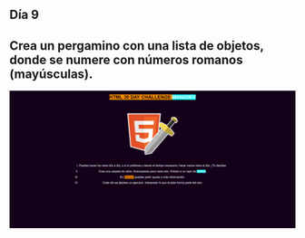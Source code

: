 ## Día 9
## Crea un pergamino con una lista de objetos, donde se numere con números romanos (mayúsculas).

![alt text](reto9.png)